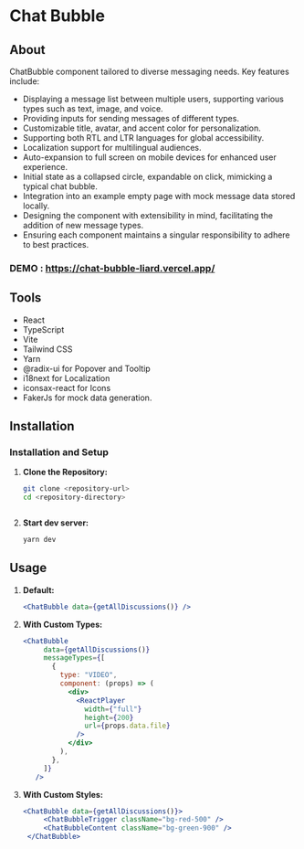 # Chat Bubble

## About

ChatBubble component tailored to diverse messaging needs. Key features include:

- Displaying a message list between multiple users, supporting various types such as text, image, and voice.
- Providing inputs for sending messages of different types.
- Customizable title, avatar, and accent color for personalization.
- Supporting both RTL and LTR languages for global accessibility.
- Localization support for multilingual audiences.
- Auto-expansion to full screen on mobile devices for enhanced user experience.
- Initial state as a collapsed circle, expandable on click, mimicking a typical chat bubble.
- Integration into an example empty page with mock message data stored locally.
- Designing the component with extensibility in mind, facilitating the addition of new message types.
- Ensuring each component maintains a singular responsibility to adhere to best practices.

### DEMO : https://chat-bubble-liard.vercel.app/

## Tools

- React
- TypeScript
- Vite
- Tailwind CSS
- Yarn
- @radix-ui for Popover and Tooltip
- i18next for Localization
- iconsax-react for Icons
- FakerJs for mock data generation.


## Installation

### Installation and Setup

1. **Clone the Repository:**
   ```bash
   git clone <repository-url>
   cd <repository-directory>



2. **Start dev server:**
   ```bash
   yarn dev

## Usage

1. **Default:**
   ```jsx
   <ChatBubble data={getAllDiscussions()} />


1. **With Custom Types:**
   ```jsx
   <ChatBubble
        data={getAllDiscussions()}
        messageTypes={[
          {
            type: "VIDEO",
            component: (props) => (
              <div>
                <ReactPlayer
                  width={"full"}
                  height={200}
                  url={props.data.file}
                />
              </div>
            ),
          },
        ]}
      />


1. **With Custom Styles:**
   ```jsx
   <ChatBubble data={getAllDiscussions()}>
        <ChatBubbleTrigger className="bg-red-500" />
        <ChatBubbleContent className="bg-green-900" />
    </ChatBubble>

